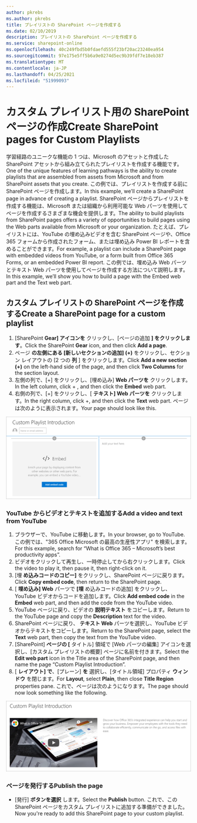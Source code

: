 ```yaml
---
author: pkrebs
ms.author: pkrebs
title: プレイリストの SharePoint ページを作成する
ms.date: 02/10/2019
description: プレイリストの SharePoint ページを作成する
ms.service: sharepoint-online
ms.openlocfilehash: 40c249fbd5b0fdaefd555f23bf20ac23240ea954
ms.sourcegitcommit: 97e175e5ff5b6a9e0274d5ec9b39fdf7e18eb387
ms.translationtype: MT
ms.contentlocale: ja-JP
ms.lasthandoff: 04/25/2021
ms.locfileid: "51999093"
---
```

# <a name="create-sharepoint-pages-for-custom-playlists"></a><span data-ttu-id="a50f2-103">カスタム プレイリスト用の SharePoint ページの作成</span><span class="sxs-lookup"><span data-stu-id="a50f2-103">Create SharePoint pages for Custom Playlists</span></span>

<span data-ttu-id="a50f2-104">学習経路のユニークな機能の 1 つは、Microsoft のアセットと作成した SharePoint アセットから組み立てられたプレイリストを作成する機能です。</span><span class="sxs-lookup"><span data-stu-id="a50f2-104">One of the unique features of learning pathways is the ability to create playlists that are assembled from assets from Microsoft and from SharePoint assets that you create.</span></span> <span data-ttu-id="a50f2-105">この例では、プレイリストを作成する前に SharePoint ページを作成します。</span><span class="sxs-lookup"><span data-stu-id="a50f2-105">In this example, we’ll create a SharePoint page in advance of creating a playlist.</span></span> <span data-ttu-id="a50f2-106">SharePoint ページからプレイリストを作成する機能は、Microsoft または組織から利用可能な Web パーツを使用してページを作成するさまざまな機会を提供します。</span><span class="sxs-lookup"><span data-stu-id="a50f2-106">The ability to build playlists from SharePoint pages offers a variety of opportunities to build pages using the Web parts available from Microsoft or your organization.</span></span> <span data-ttu-id="a50f2-107">たとえば、プレイリストには、YouTube の埋め込みビデオを含む SharePoint ページや、Office 365 フォームから作成されたフォーム、または埋め込み Power BI レポートを含めることができます。</span><span class="sxs-lookup"><span data-stu-id="a50f2-107">For example, a playlist can include a SharePoint page with embedded videos from YouTube, or a form built from Office 365 Forms, or an embedded Power BI report.</span></span> <span data-ttu-id="a50f2-108">この例では、埋め込み Web パーツとテキスト Web パーツを使用してページを作成する方法について説明します。</span><span class="sxs-lookup"><span data-stu-id="a50f2-108">In this example, we’ll show you how to build a page with the Embed web part and the Text web part.</span></span>  

## <a name="create-a-sharepoint-page-for-a-custom-playlist"></a><span data-ttu-id="a50f2-109">カスタム プレイリストの SharePoint ページを作成する</span><span class="sxs-lookup"><span data-stu-id="a50f2-109">Create a SharePoint page for a custom playlist</span></span>

1. <span data-ttu-id="a50f2-110">[SharePoint **Gear] アイコンを** クリックし、[ページの追加 **] をクリックします**。</span><span class="sxs-lookup"><span data-stu-id="a50f2-110">Click the SharePoint **Gear** icon, and then click **Add a page**.</span></span>
2. <span data-ttu-id="a50f2-111">ページ **の左側にある [新しいセクションの追加] (+)** をクリックし、セクション レイアウトの [2 つの **列** ] をクリックします。</span><span class="sxs-lookup"><span data-stu-id="a50f2-111">Click **Add a new section (+)** on the left-hand side of the page, and then click **Two Columns** for the section layout.</span></span>
3. <span data-ttu-id="a50f2-112">左側の列で、[+] をクリックし、[埋め込み] **Web パーツを** クリックします。</span><span class="sxs-lookup"><span data-stu-id="a50f2-112">In the left column, click + , and then click the **Embed** web part.</span></span> 
4. <span data-ttu-id="a50f2-113">右側の列で、[+] をクリックし、[ **テキスト] Web パーツを** クリックします。</span><span class="sxs-lookup"><span data-stu-id="a50f2-113">In the right column, click +, and then click the **Text** web part.</span></span> <span data-ttu-id="a50f2-114">ページは次のように表示されます。</span><span class="sxs-lookup"><span data-stu-id="a50f2-114">Your page should look like this.</span></span>

![cg-pagenewstart.png](media/cg-pagenewstart.png)

### <a name="add-a-video-and-text-from-youtube"></a><span data-ttu-id="a50f2-116">YouTube からビデオとテキストを追加する</span><span class="sxs-lookup"><span data-stu-id="a50f2-116">Add a video and text from YouTube</span></span>

1. <span data-ttu-id="a50f2-117">ブラウザーで、YouTube に移動します。</span><span class="sxs-lookup"><span data-stu-id="a50f2-117">In your browser, go to YouTube.</span></span> <span data-ttu-id="a50f2-118">この例では、"365 Office Microsoft の最高の生産性アプリ" を検索します。</span><span class="sxs-lookup"><span data-stu-id="a50f2-118">For this example, search for “What is Office 365 – Microsoft’s best productivity apps”.</span></span>
2. <span data-ttu-id="a50f2-119">ビデオをクリックして再生し、一時停止してから右クリックします。</span><span class="sxs-lookup"><span data-stu-id="a50f2-119">Click the video to play it, then pause it, then right-click on it.</span></span> 
3. <span data-ttu-id="a50f2-120">[埋 **め込みコードのコピー]** をクリックし、SharePoint ページに戻ります。</span><span class="sxs-lookup"><span data-stu-id="a50f2-120">Click **Copy embed code**, then return to the SharePoint page.</span></span> 
4. <span data-ttu-id="a50f2-121">[ **埋め込み] Web** パーツで **[埋** め込みコードの追加] をクリックし、YouTube ビデオからコードを追加します。</span><span class="sxs-lookup"><span data-stu-id="a50f2-121">Click **Add embed code** in the **Embed** web part, and then add the code from the YouTube video.</span></span>
5. <span data-ttu-id="a50f2-122">YouTube ページに戻り、ビデオの **説明テキスト** をコピーします。</span><span class="sxs-lookup"><span data-stu-id="a50f2-122">Return to the YouTube page and copy the **Description** text for the video.</span></span> 
6. <span data-ttu-id="a50f2-123">SharePoint ページに戻り、 **テキスト Web** パーツを選択し、YouTube ビデオからテキストをコピーします。</span><span class="sxs-lookup"><span data-stu-id="a50f2-123">Return to the SharePoint page, select the **Text** web part, then copy the text from the YouTube video.</span></span>
7. <span data-ttu-id="a50f2-124">[SharePoint] **ページの [** タイトル] 領域で [Web パーツの編集] アイコンを選択し、[カスタム プレイリストの概要] ページに名前を付きます。</span><span class="sxs-lookup"><span data-stu-id="a50f2-124">Select the **Edit web part** icon  in the Title area of the SharePoint page, and then name the page “Custom Playlist Introduction”.</span></span> 
8. <span data-ttu-id="a50f2-125">[ **レイアウト] で**、[プレーン] **を** 選択し、[タイトル領域] プロパティ **ウィンドウ** を閉じます。</span><span class="sxs-lookup"><span data-stu-id="a50f2-125">For **Layout**, select **Plain**, then close **Title Region** properties pane.</span></span> <span data-ttu-id="a50f2-126">これで、ページは次のようになります。</span><span class="sxs-lookup"><span data-stu-id="a50f2-126">The page should now look something like the following.</span></span> 

![cg-pagenewfinish.png](media/cg-pagenewfinish.png)

### <a name="publish-the-page"></a><span data-ttu-id="a50f2-128">ページを発行する</span><span class="sxs-lookup"><span data-stu-id="a50f2-128">Publish the page</span></span>

- <span data-ttu-id="a50f2-129">[発行] **ボタンを選択** します。</span><span class="sxs-lookup"><span data-stu-id="a50f2-129">Select the **Publish** button.</span></span> <span data-ttu-id="a50f2-130">これで、この SharePoint ページをカスタム プレイリストに追加する準備ができました。</span><span class="sxs-lookup"><span data-stu-id="a50f2-130">Now you're ready to add this SharePoint page to your custom playlist.</span></span> 